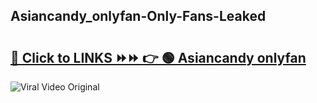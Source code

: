 
 ## Asiancandy_onlyfan-Only-Fans-Leaked

# <h2><a href="https://clipsfans.com/Asiancandy_onlyfan&ref=git">🔗 Click to LINKS ⏩⏩ 👉 🟢 Asiancandy onlyfan </a></h2>

<a href="https://clipsfans.com/Asiancandy_onlyfan&ref=git" rel="nofollow" data-target="animated-image.originalLink"><img src="https://i.ibb.co.com/xMMVF88/686577567.gif" alt="Viral Video Original" style="max-width: 100%; display: inline-block;" data-target="animated-image.originalImage"></a>
